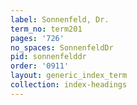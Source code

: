 ```yaml
---
label: Sonnenfeld, Dr.
term_no: term201
pages: '726'
no_spaces: SonnenfeldDr
pid: sonnenfelddr
order: '0911'
layout: generic_index_term
collection: index-headings
---
```

